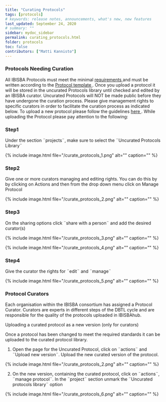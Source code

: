 ```yaml
---
title: "Curating Protocols"
tags: [protocols]
# keywords: release notes, announcements, what's new, new features
last_updated: September 24, 2020
# summary: ""
sidebar: mydoc_sidebar
permalink: curating_protocols.html
folder: protocols
toc: false
contributors: ["Matti Kannisto"]
---
```



### Protocols Needing Curation

All IBISBA Protocols must meet the minimal <a href="https://ibisba.github.io/handbook/creating_protocols.html"> requirements </a> and must be written according to the <a href="https://hub.ibisba.eu/sops/85"> Protocol template </a>. Once you upload a protocol it will be stored in the uncurated Protocols library until checked and edited by an IBISBA curator. Uncurated Protocols will NOT be made public before they have undergone the curation process. Please give management rights to specific curators in order to facilitate the curation process as indicated below. To upload a new protocol please follow the guidelines  <a href="https://ibisba.github.io./handbook/upload_register_hub.html"> here </a>. While uploading the Protocol please pay attention to the following:

### Step1
Under the section ¨projects¨, make sure to select the ¨Uncurated Protocols Library¨

{% include image.html file="/curate_protocols_1.png" alt="" caption="" %}

### Step2
Give one or more curators managing and editing rights. You can do this by by clicking on Actions and then from the drop down menu click on Manage Protocol 

{% include image.html file="/curate_protocols_2.png" alt="" caption="" %}

### Step3
On the sharing options click ¨share with a person¨ and add the desired curator(s)

{% include image.html file="/curate_protocols_3.png" alt="" caption="" %}

{% include image.html file="/curate_protocols_4.png" alt="" caption="" %}

### Step4
Give the curator the rights for ¨edit¨ and ¨manage¨

{% include image.html file="/curate_protocols_5.png" alt="" caption="" %}

### Protocol Curators

Each organisation within the IBISBA consortium has assigned a Protocol Curator. Curators are experts in different steps of the DBTL cycle and are responsible for the quality of the protocols uploaded in IBISBAhub. 

Uploading a curated protocol as a new version (only for curators)

Once a protocol has been changed to meet the required standards it can be uploaded to the curated protocol library. 

  1. Open the page for the Uncurated Protocol, click on ¨actions¨ and ¨Upload new version¨. Upload the new curated version of the protocol.
  
  {% include image.html file="/curate_protocols_2.png" alt="" caption="" %}
  
  2. On the new version, containing the curated protocol, click on ¨actions¨, ¨manage protocol¨. In the ¨project¨ section unmark the ¨Uncurated protocols library¨ option
  
   {% include image.html file="/curate_protocols_6.png" alt="" caption="" %}
  
